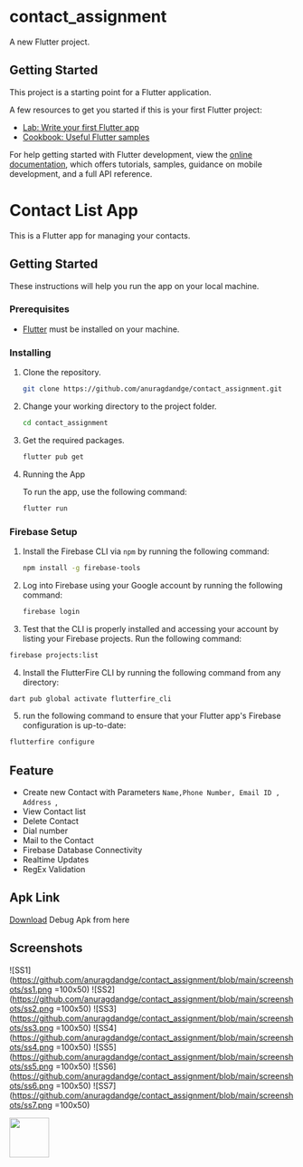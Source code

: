 # contact_assignment

A new Flutter project.

## Getting Started

This project is a starting point for a Flutter application.

A few resources to get you started if this is your first Flutter project:

- [Lab: Write your first Flutter app](https://docs.flutter.dev/get-started/codelab)
- [Cookbook: Useful Flutter samples](https://docs.flutter.dev/cookbook)

For help getting started with Flutter development, view the
[online documentation](https://docs.flutter.dev/), which offers tutorials,
samples, guidance on mobile development, and a full API reference.

# Contact List App

This is a Flutter app for managing your contacts.

## Getting Started

These instructions will help you run the app on your local machine.

### Prerequisites

- [Flutter](https://flutter.dev/docs/get-started/install) must be installed on your machine.

  

### Installing

1. Clone the repository.

   ```bash
   git clone https://github.com/anuragdandge/contact_assignment.git
   ```

2. Change your working directory to the project folder.

   ```bash
   cd contact_assignment
   ```

3. Get the required packages.

   ```bash
   flutter pub get
   ```

4. Running the App

   To run the app, use the following command:

   ```bash
   flutter run
   ```


### Firebase Setup 

1. Install the Firebase CLI via ```npm``` by running the following command:

   ```bash
   npm install -g firebase-tools 
   ```

2. Log into Firebase using your Google account by running the following command:

   ```bash
   firebase login
   ```

 3. Test that the CLI is properly installed and accessing your account by listing your Firebase projects. Run the following command:
   
   ```bash
   firebase projects:list  
   ```

 4. Install the FlutterFire CLI by running the following command from any directory:
   
   ```bash
   dart pub global activate flutterfire_cli
   ```
 5. run the following command to ensure that your Flutter app's Firebase configuration is up-to-date:
   ```bash
   flutterfire configure
   ```


## Feature

- Create new Contact with Parameters `Name,Phone Number, Email ID , Address `,
- View Contact list
- Delete Contact
- Dial number
- Mail to the Contact
- Firebase Database Connectivity
- Realtime Updates 
- RegEx Validation

## Apk Link 
  [Download](https://github.com/anuragdandge/contact_assignment/blob/main/app-release.apk) Debug Apk from here 
  
## Screenshots 
 ![SS1](https://github.com/anuragdandge/contact_assignment/blob/main/screenshots/ss1.png =100x50) 
 ![SS2](https://github.com/anuragdandge/contact_assignment/blob/main/screenshots/ss2.png =100x50)
 ![SS3](https://github.com/anuragdandge/contact_assignment/blob/main/screenshots/ss3.png =100x50)
 ![SS4](https://github.com/anuragdandge/contact_assignment/blob/main/screenshots/ss4.png =100x50)
 ![SS5](https://github.com/anuragdandge/contact_assignment/blob/main/screenshots/ss5.png =100x50)
 ![SS6](https://github.com/anuragdandge/contact_assignment/blob/main/screenshots/ss6.png =100x50)
 ![SS7](https://github.com/anuragdandge/contact_assignment/blob/main/screenshots/ss7.png =100x50)

<img src="[Assets/icon.png](https://github.com/anuragdandge/contact_assignment/blob/main/screenshots/ss1.png)https://github.com/anuragdandge/contact_assignment/blob/main/screenshots/ss1.png" width="70" heigh="150">

